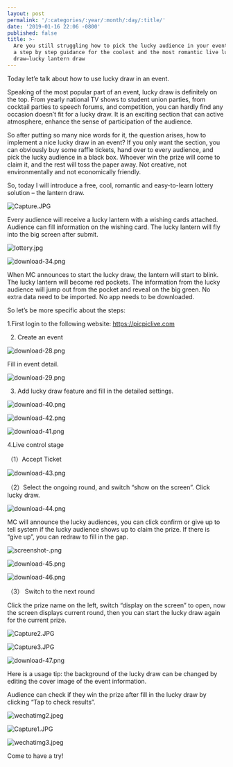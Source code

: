 ```yaml
---
layout: post
permalink: '/:categories/:year/:month/:day/:title/'
date: '2019-01-16 22:06 -0800'
published: false
title: >-
  Are you still struggling how to pick the lucky audience in your event? Here is
  a step by step guidance for the coolest and the most romantic live lucky
  draw—lucky lantern draw
---
```

Today let’e talk about how to use lucky draw in an event.

Speaking of the most popular part of an event, lucky draw is definitely on the top. From yearly national TV shows to student union parties, from cocktail parties to speech forums, and competition, you can hardly find any occasion doesn’t fit for a lucky draw. It is an exciting section that can active atmosphere, enhance the sense of participation of the audience.

So after putting so many nice words for it, the question arises, how to implement a nice lucky draw in an event? If you only want the section, you can obviously buy some raffle tickets, hand over to every audience, and pick the lucky audience in a black box. Whoever win the prize will come to claim it, and the rest will toss the paper away. Not creative, not environmentally and not economically friendly.

So, today I will introduce a free, cool, romantic and easy-to-learn lottery solution – the lantern draw.

![Capture.JPG]({{site.baseurl}}/uploads/Capture.JPG)


Every audience will receive a lucky lantern with a wishing cards attached. Audience can fill information on the wishing card. The lucky lantern will fly into the big screen after submit.

![lottery.jpg]({{site.baseurl}}/uploads/lottery.jpg)


![download-34.png]({{site.baseurl}}/uploads/download-34.png)


When MC announces to start the lucky draw, the lantern will start to blink. The lucky lantern will become red pockets. The information from the lucky audience will jump out from the pocket and reveal on the big green. No extra data need to be imported. No app needs to be downloaded.

So let’s be more specific about the steps:

1.First login to the following website: https://picpiclive.com

2. Create an event

![download-28.png]({{site.baseurl}}/uploads/download-28.png)

Fill in event detail.

![download-29.png]({{site.baseurl}}/uploads/download-29.png)



3. Add lucky draw feature and fill in the detailed settings.

![download-40.png]({{site.baseurl}}/uploads/download-40.png)


![download-42.png]({{site.baseurl}}/uploads/download-42.png)


![download-41.png]({{site.baseurl}}/uploads/download-41.png)


4.Live control stage

（1）Accept Ticket

![download-43.png]({{site.baseurl}}/uploads/download-43.png)


（2）Select the ongoing round, and switch “show on the screen”. Click lucky draw.

![download-44.png]({{site.baseurl}}/uploads/download-44.png)


MC will announce the lucky audiences, you can click confirm or give up to tell system if the lucky audience shows up to claim the prize. If there is “give up”, you can redraw to fill in the gap.

![screenshot-.png]({{site.baseurl}}/uploads/screenshot-.png)


![download-45.png]({{site.baseurl}}/uploads/download-45.png)


![download-46.png]({{site.baseurl}}/uploads/download-46.png)


（3） Switch to the next round

Click the prize name on the left, switch “display on the screen” to open, now the screen displays current round, then you can start the lucky draw again for the current prize.

![Capture2.JPG]({{site.baseurl}}/uploads/Capture2.JPG)



![Capture3.JPG]({{site.baseurl}}/uploads/Capture3.JPG)



![download-47.png]({{site.baseurl}}/uploads/download-47.png)


Here is a usage tip: the background of the lucky draw can be changed by editing the cover image of the event information.

Audience can check if they win the prize after fill in the lucky draw by clicking “Tap to check results”.


![wechatimg2.jpeg]({{site.baseurl}}/uploads/wechatimg2.jpeg)


![Capture1.JPG]({{site.baseurl}}/uploads/Capture1.JPG)




![wechatimg3.jpeg]({{site.baseurl}}/uploads/wechatimg3.jpeg)


Come to have a try!

